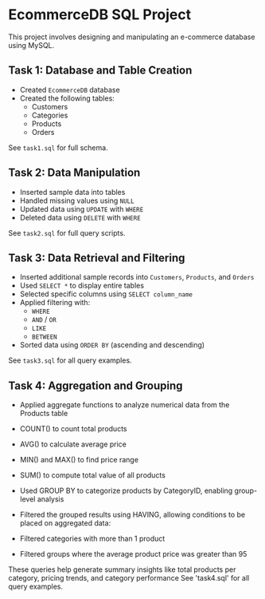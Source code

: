 # EcommerceDB SQL Project

This project involves designing and manipulating an e-commerce database using MySQL. 

## Task 1: Database and Table Creation

- Created `EcommerceDB` database
- Created the following tables:
  - Customers
  - Categories
  - Products
  - Orders

See `task1.sql` for full schema.

## Task 2: Data Manipulation

- Inserted sample data into tables
- Handled missing values using `NULL`
- Updated data using `UPDATE` with `WHERE`
- Deleted data using `DELETE` with `WHERE`

See `task2.sql` for full query scripts.

## Task 3: Data Retrieval and Filtering

- Inserted additional sample records into `Customers`, `Products`, and `Orders`
- Used `SELECT *` to display entire tables
- Selected specific columns using `SELECT column_name`
- Applied filtering with:
  - `WHERE`
  - `AND` / `OR`
  - `LIKE`
  - `BETWEEN`
- Sorted data using `ORDER BY` (ascending and descending)

See `task3.sql` for all query examples.

## Task 4: Aggregation and Grouping

- Applied aggregate functions to analyze numerical data from the Products table
- COUNT() to count total products
- AVG() to calculate average price
- MIN() and MAX() to find price range
- SUM() to compute total value of all products
- Used GROUP BY to categorize products by CategoryID, enabling group-level analysis
 
- Filtered the grouped results using HAVING, allowing conditions to be placed on aggregated data:
- Filtered categories with more than 1 product
- Filtered groups where the average product price was greater than 95

These queries help generate summary insights like total products per category, pricing trends, and category performance
See 'task4.sql' for all query examples.